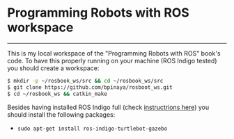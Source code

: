 # Programming Robots with ROS workspace
------
This is my local workspace of the "Programming Robots with ROS" book's code.
To have this properly running on your machine (ROS Indigo tested) you should create a workspace:

```bash
$ mkdir -p ~/rosbook_ws/src && cd ~/rosbook_ws/src
$ git clone https://github.com/bpinaya/rosboot_ws.git
$ cd ~/rosbook_ws && catkin_make
```

Besides having installed ROS Indigo full (check [instructrions here](http://wiki.ros.org/indigo/Installation/Ubuntu)) you should install the following packages:
- `sudo apt-get install ros-indigo-turtlebot-gazebo`
